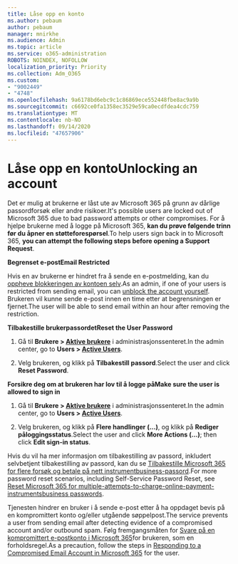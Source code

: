```yaml
---
title: Låse opp en konto
ms.author: pebaum
author: pebaum
manager: mnirkhe
ms.audience: Admin
ms.topic: article
ms.service: o365-administration
ROBOTS: NOINDEX, NOFOLLOW
localization_priority: Priority
ms.collection: Adm_O365
ms.custom:
- "9002449"
- "4748"
ms.openlocfilehash: 9a6178bd6ebc9c1c86869ece552448fbe8ac9a9b
ms.sourcegitcommit: c6692ce0fa1358ec3529e59ca0ecdfdea4cdc759
ms.translationtype: MT
ms.contentlocale: nb-NO
ms.lasthandoff: 09/14/2020
ms.locfileid: "47657906"
---
```

# <a name="unlocking-an-account"></a><span data-ttu-id="faaa9-102">Låse opp en konto</span><span class="sxs-lookup"><span data-stu-id="faaa9-102">Unlocking an account</span></span>

<span data-ttu-id="faaa9-103">Det er mulig at brukerne er låst ute av Microsoft 365 på grunn av dårlige passordforsøk eller andre risikoer.</span><span class="sxs-lookup"><span data-stu-id="faaa9-103">It's possible users are locked out of Microsoft 365 due to bad password attempts or other compromises.</span></span> <span data-ttu-id="faaa9-104">For å hjelpe brukerne med å logge på Microsoft 365, **kan du prøve følgende trinn før du åpner en støtteforespørsel**.</span><span class="sxs-lookup"><span data-stu-id="faaa9-104">To help users sign back in to Microsoft 365, **you can attempt the following steps before opening a Support Request**.</span></span> 

<span data-ttu-id="faaa9-105">**Begrenset e-post**</span><span class="sxs-lookup"><span data-stu-id="faaa9-105">**Email Restricted**</span></span>

<span data-ttu-id="faaa9-106">Hvis en av brukerne er hindret fra å sende en e-postmelding, kan du  [oppheve blokkeringen av kontoen selv](https://docs.microsoft.com/microsoft-365/security/office-365-security/removing-user-from-restricted-users-portal-after-spam).</span><span class="sxs-lookup"><span data-stu-id="faaa9-106">As an admin, if one of your users is restricted from sending email, you can [unblock the account yourself](https://docs.microsoft.com/microsoft-365/security/office-365-security/removing-user-from-restricted-users-portal-after-spam).</span></span> <span data-ttu-id="faaa9-107">Brukeren vil kunne sende e-post innen en time etter at begrensningen er fjernet.</span><span class="sxs-lookup"><span data-stu-id="faaa9-107">The user will be able to send email within an hour after removing the restriction.</span></span>

<span data-ttu-id="faaa9-108">**Tilbakestille brukerpassordet**</span><span class="sxs-lookup"><span data-stu-id="faaa9-108">**Reset the User Password**</span></span>

1. <span data-ttu-id="faaa9-109">Gå til **Brukere > [Aktive brukere](https://admin.microsoft.com/Adminportal/Home?source=applauncher#/users)** i administrasjonssenteret.</span><span class="sxs-lookup"><span data-stu-id="faaa9-109">In the admin center, go to **Users > [Active Users](https://admin.microsoft.com/Adminportal/Home?source=applauncher#/users)**.</span></span>

2. <span data-ttu-id="faaa9-110">Velg brukeren, og klikk på **Tilbakestill passord**.</span><span class="sxs-lookup"><span data-stu-id="faaa9-110">Select the user and click **Reset Password**.</span></span>

<span data-ttu-id="faaa9-111">**Forsikre deg om at brukeren har lov til å logge på**</span><span class="sxs-lookup"><span data-stu-id="faaa9-111">**Make sure the user is allowed to sign in**</span></span>

1. <span data-ttu-id="faaa9-112">Gå til **Brukere > [Aktive brukere](https://admin.microsoft.com/Adminportal/Home?source=applauncher#/users)** i administrasjonssenteret.</span><span class="sxs-lookup"><span data-stu-id="faaa9-112">In the admin center, go to **Users > [Active Users](https://admin.microsoft.com/Adminportal/Home?source=applauncher#/users)**.</span></span>

2. <span data-ttu-id="faaa9-113">Velg brukeren, og klikk på **Flere handlinger (...)**, og klikk på **Rediger påloggingsstatus**.</span><span class="sxs-lookup"><span data-stu-id="faaa9-113">Select the user and click **More Actions (...)**; then click **Edit sign-in status**.</span></span>

<span data-ttu-id="faaa9-114">Hvis du vil ha mer informasjon om tilbakestilling av passord, inkludert selvbetjent tilbakestilling av passord, kan du se [Tilbakestille Microsoft 365 for flere forsøk og betale på nett instrumentbusiness-passord](https://docs.microsoft.com/microsoft-365/admin/add-users/reset-passwords?view=o365-worldwide).</span><span class="sxs-lookup"><span data-stu-id="faaa9-114">For more password reset scenarios, including Self-Service Password Reset, see [Reset Microsoft 365 for multiple-attempts-to-charge-online-payment-instrumentsbusiness passwords](https://docs.microsoft.com/microsoft-365/admin/add-users/reset-passwords?view=o365-worldwide).</span></span>

<span data-ttu-id="faaa9-115">Tjenesten hindrer en bruker i å sende e-post etter å ha oppdaget bevis på en kompromittert konto og/eller utgående søppelpost.</span><span class="sxs-lookup"><span data-stu-id="faaa9-115">The service prevents a user from sending email after detecting evidence of a compromised account and/or outbound spam.</span></span> <span data-ttu-id="faaa9-116">Følg fremgangsmåten for [Svare på en kompromittert e-postkonto i Microsoft 365](https://docs.microsoft.com/microsoft-365/security/office-365-security/responding-to-a-compromised-email-account)for brukeren, som en forholdsregel.</span><span class="sxs-lookup"><span data-stu-id="faaa9-116">As a precaution, follow the steps in [Responding to a Compromised Email Account in Microsoft 365](https://docs.microsoft.com/microsoft-365/security/office-365-security/responding-to-a-compromised-email-account) for the user.</span></span>
